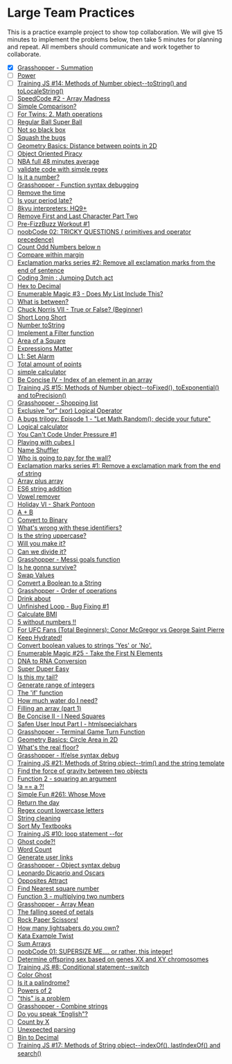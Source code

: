 # Large Team Practices

This is a practice example project to show top collaboration. We will give 15 minutes to implement the problems below, then take 5 minutes for planning and repeat. All members should communicate and work together to collaborate.


- [x] [Grasshopper - Summation](https://www.codewars.com/kata/grasshopper-summation)
- [ ] [Power](https://www.codewars.com/kata/562926c855ca9fdc4800005b)
- [ ] [Training JS #14: Methods of Number object--toString() and toLocaleString()](https://www.codewars.com/kata/57238ceaef9008adc7000603)
- [ ] [SpeedCode #2 - Array Madness](https://www.codewars.com/kata/56ff6a70e1a63ccdfa0001b1)
- [ ] [Simple Comparison? ](https://www.codewars.com/kata/57f6ecdfcca6e045d2001207)
- [ ] [For Twins: 2. Math operations](https://www.codewars.com/kata/59c287b16bddd291c700009a)
- [ ] [Regular Ball Super Ball](https://www.codewars.com/kata/53f0f358b9cb376eca001079)
- [ ] [Not so black box](https://www.codewars.com/kata/57080f21d531cd94950007eb)
- [ ] [Squash the bugs](https://www.codewars.com/kata/56f173a35b91399a05000cb7)
- [ ] [Geometry Basics: Distance between points in 2D](https://www.codewars.com/kata/58dced7b702b805b200000be)
- [ ] [Object Oriented Piracy ](https://www.codewars.com/kata/54fe05c4762e2e3047000add)
- [ ] [NBA full 48 minutes average](https://www.codewars.com/kata/587c2d08bb65b5e8040004fd)
- [ ] [validate code with simple regex](https://www.codewars.com/kata/56a25ba95df27b7743000016)
- [ ] [Is it a number?](https://www.codewars.com/kata/57126304cdbf63c6770012bd)
- [ ] [Grasshopper - Function syntax debugging](https://www.codewars.com/kata/56dae9dc54c0acd29d00109a)
- [ ] [Remove the time](https://www.codewars.com/kata/56b0ff16d4aa33e5bb00008e)
- [ ] [Is your period late?](https://www.codewars.com/kata/578a8a01e9fd1549e50001f1)
- [ ] [8kyu interpreters: HQ9+](https://www.codewars.com/kata/591588d49f4056e13f000001)
- [ ] [Remove First and Last Character Part Two](https://www.codewars.com/kata/570597e258b58f6edc00230d)
- [ ] [Pre-FizzBuzz Workout #1](https://www.codewars.com/kata/569e09850a8e371ab200000b)
- [ ] [noobCode 02: TRICKY QUESTIONS ( primitives and operator precedence)](https://www.codewars.com/kata/572269697297444c570008b9)
- [ ] [Count Odd Numbers below n](https://www.codewars.com/kata/59342039eb450e39970000a6)
- [ ] [Compare within margin](https://www.codewars.com/kata/56453a12fcee9a6c4700009c)
- [ ] [Exclamation marks series #2: Remove all exclamation marks from the end of sentence](https://www.codewars.com/kata/57faece99610ced690000165)
- [ ] [Coding 3min : Jumping Dutch act](https://www.codewars.com/kata/570bcd9715944a2c8e000009)
- [ ] [Hex to Decimal](https://www.codewars.com/kata/57a4d500e298a7952100035d)
- [ ] [Enumerable Magic #3 - Does My List Include This?](https://www.codewars.com/kata/545991b4cbae2a5fda000158)
- [ ] [What is between?](https://www.codewars.com/kata/55ecd718f46fba02e5000029)
- [ ] [Chuck Norris VII - True or False? (Beginner)](https://www.codewars.com/kata/570669d8cb7293a2d1001473)
- [ ] [Short Long Short](https://www.codewars.com/kata/50654ddff44f800200000007)
- [ ] [Number toString](https://www.codewars.com/kata/53934feec44762736c00044b)
- [ ] [Implement a Filter function](https://www.codewars.com/kata/56dd9b84fe5754786f0014f7)
- [ ] [Area of a Square](https://www.codewars.com/kata/5748838ce2fab90b86001b1a)
- [ ] [Expressions Matter ](https://www.codewars.com/kata/5ae62fcf252e66d44d00008e)
- [ ] [L1: Set Alarm](https://www.codewars.com/kata/568dcc3c7f12767a62000038)
- [ ] [Total amount of points](https://www.codewars.com/kata/5bb904724c47249b10000131)
- [ ] [simple calculator ](https://www.codewars.com/kata/5810085c533d69f4980001cf)
- [ ] [Be Concise IV - Index of an element in an array](https://www.codewars.com/kata/5703c093022cd1aae90012c9)
- [ ] [Training JS #15: Methods of Number object--toFixed(), toExponential() and toPrecision()](https://www.codewars.com/kata/57256064856584bc47000611)
- [ ] [Grasshopper - Shopping list](https://www.codewars.com/kata/560c31275c39c481c4000022)
- [ ] [Exclusive "or" (xor) Logical Operator](https://www.codewars.com/kata/56fa3c5ce4d45d2a52001b3c)
- [ ] [A bugs trilogy: Episode 1 - "Let Math.Random(); decide your future"](https://www.codewars.com/kata/562e98755e9214cd2500003d)
- [ ] [Logical calculator](https://www.codewars.com/kata/57096af70dad013aa200007b)
- [ ] [You Can't Code Under Pressure #1](https://www.codewars.com/kata/53ee5429ba190077850011d4)
- [ ] [Playing with cubes I](https://www.codewars.com/kata/55c0a79e20be94c91400014b)
- [ ] [Name Shuffler](https://www.codewars.com/kata/559ac78160f0be07c200005a)
- [ ] [Who is going to pay for the wall?](https://www.codewars.com/kata/58bf9bd943fadb2a980000a7)
- [ ] [Exclamation marks series #1: Remove a exclamation mark from the end of string](https://www.codewars.com/kata/57fae964d80daa229d000126)
- [ ] [Array plus array](https://www.codewars.com/kata/5a2be17aee1aaefe2a000151)
- [ ] [ES6 string addition](https://www.codewars.com/kata/582e4c3406e37fcc770001ad)
- [ ] [Vowel remover](https://www.codewars.com/kata/5547929140907378f9000039)
- [ ] [Holiday VI - Shark Pontoon](https://www.codewars.com/kata/57e921d8b36340f1fd000059)
- [ ] [A + B](https://www.codewars.com/kata/5512a0b0509063e57d0003f5)
- [ ] [Convert to Binary](https://www.codewars.com/kata/59fca81a5712f9fa4700159a)
- [ ] [What's wrong with these identifiers?](https://www.codewars.com/kata/56bb01de0e8b29de50000b19)
- [ ] [Is the string uppercase?](https://www.codewars.com/kata/56cd44e1aa4ac7879200010b)
- [ ] [Will you make it?](https://www.codewars.com/kata/5861d28f124b35723e00005e)
- [ ] [Can we divide it?](https://www.codewars.com/kata/5a2b703dc5e2845c0900005a)
- [ ] [Grasshopper - Messi goals function](https://www.codewars.com/kata/55f73be6e12baaa5900000d4)
- [ ] [Is he gonna survive?](https://www.codewars.com/kata/59ca8246d751df55cc00014c)
- [ ] [Swap Values](https://www.codewars.com/kata/5388f0e00b24c5635e000fc6)
- [ ] [Convert a Boolean to a String](https://www.codewars.com/kata/551b4501ac0447318f0009cd)
- [ ] [Grasshopper - Order of operations](https://www.codewars.com/kata/560ecf0cb040de130e00007d)
- [ ] [Drink about](https://www.codewars.com/kata/56170e844da7c6f647000063)
- [ ] [Unfinished Loop - Bug Fixing #1](https://www.codewars.com/kata/55c28f7304e3eaebef0000da)
- [ ] [Calculate BMI](https://www.codewars.com/kata/57a429e253ba3381850000fb)
- [ ] [5 without numbers !!](https://www.codewars.com/kata/59441520102eaa25260000bf)
- [ ] [For UFC Fans (Total Beginners): Conor McGregor vs George Saint Pierre](https://www.codewars.com/kata/582dafb611d576b745000b74)
- [ ] [Keep Hydrated!](https://www.codewars.com/kata/582cb0224e56e068d800003c)
- [ ] [Convert boolean values to strings 'Yes' or 'No'.](https://www.codewars.com/kata/53369039d7ab3ac506000467)
- [ ] [Enumerable Magic #25 - Take the First N Elements](https://www.codewars.com/kata/545afd0761aa4c3055001386)
- [ ] [DNA to RNA Conversion](https://www.codewars.com/kata/5556282156230d0e5e000089)
- [ ] [Super Duper Easy](https://www.codewars.com/kata/55a5bfaa756cfede78000026)
- [ ] [Is this my tail?](https://www.codewars.com/kata/56f695399400f5d9ef000af5)
- [ ] [Generate range of integers](https://www.codewars.com/kata/55eca815d0d20962e1000106)
- [ ] [The 'if' function](https://www.codewars.com/kata/54147087d5c2ebe4f1000805)
- [ ] [How much water do I need?](https://www.codewars.com/kata/575fa9afee048b293e000287)
- [ ] [Filling an array (part 1)](https://www.codewars.com/kata/571d42206414b103dc0006a1)
- [ ] [Be Concise II - I Need Squares](https://www.codewars.com/kata/56f4f7cfaf5b1f8cd100060e)
- [ ] [Safen User Input Part I - htmlspecialchars](https://www.codewars.com/kata/56bcaedfcf6b7f2125001118)
- [ ] [Grasshopper - Terminal Game Turn Function](https://www.codewars.com/kata/56019d3b2c39ccde76000086)
- [ ] [Geometry Basics: Circle Area in 2D](https://www.codewars.com/kata/58e3f824a33b52c1dc0001c0)
- [ ] [What's the real floor?](https://www.codewars.com/kata/574b3b1599d8f897470018f6)
- [ ] [Grasshopper - If/else syntax debug](https://www.codewars.com/kata/57089707fe2d01529f00024a)
- [ ] [Training JS #21: Methods of String object--trim() and the string template](https://www.codewars.com/kata/5729b103dd8bac11a900119e)
- [ ] [Find the force of gravity between two objects](https://www.codewars.com/kata/5b609ebc8f47bd595e000627)
- [ ] [Function 2 - squaring an argument](https://www.codewars.com/kata/523b623152af8a30c6000027)
- [ ] [!a == a ?!](https://www.codewars.com/kata/59f9796cffe75f9299000025)
- [ ] [Simple Fun #261: Whose Move](https://www.codewars.com/kata/59126992f9f87fd31600009b)
- [ ] [Return the day ](https://www.codewars.com/kata/59dd3ccdded72fc78b000b25)
- [ ] [Regex count lowercase letters](https://www.codewars.com/kata/56a946cd7bd95ccab2000055)
- [ ] [String cleaning](https://www.codewars.com/kata/57e1e61ba396b3727c000251)
- [ ] [Sort My Textbooks](https://www.codewars.com/kata/5a07e5b7ffe75fd049000051)
- [ ] [Training JS #10: loop statement --for](https://www.codewars.com/kata/5721a78c283129e416000999)
- [ ] [Ghost code?!](https://www.codewars.com/kata/570184a95594a091150000a0)
- [ ] [Word Count](https://www.codewars.com/kata/570cc83df616a85944001315)
- [ ] [Generate user links](https://www.codewars.com/kata/57037ed25a7263ac35000c80)
- [ ] [Grasshopper - Object syntax debug](https://www.codewars.com/kata/56d8ae9237123036d3001b54)
- [ ] [Leonardo Dicaprio and Oscars](https://www.codewars.com/kata/56d49587df52101de70011e4)
- [ ] [Opposites Attract](https://www.codewars.com/kata/555086d53eac039a2a000083)
- [ ] [Find Nearest square number](https://www.codewars.com/kata/5a805d8cafa10f8b930005ba)
- [ ] [Function 3 - multiplying two numbers](https://www.codewars.com/kata/523b66342d0c301ae400003b)
- [ ] [Grasshopper - Array Mean](https://www.codewars.com/kata/55d277882e139d0b6000005d)
- [ ] [The falling speed of petals](https://www.codewars.com/kata/5a0be7ea8ba914fc9c00006b)
- [ ] [Rock Paper Scissors!](https://www.codewars.com/kata/5672a98bdbdd995fad00000f)
- [ ] [How many lightsabers do you own?](https://www.codewars.com/kata/51f9d93b4095e0a7200001b8)
- [ ] [Kata Example Twist](https://www.codewars.com/kata/525c1a07bb6dda6944000031)
- [ ] [Sum Arrays](https://www.codewars.com/kata/53dc54212259ed3d4f00071c)
- [ ] [noobCode 01: SUPERSIZE ME.... or rather, this integer! ](https://www.codewars.com/kata/5709bdd2f088096786000008)
- [ ] [Determine offspring sex based on genes XX and XY chromosomes](https://www.codewars.com/kata/56530b444e831334c0000020)
- [ ] [Training JS #8: Conditional statement--switch](https://www.codewars.com/kata/572059afc2f4612825000d8a)
- [ ] [Color Ghost](https://www.codewars.com/kata/53f1015fa9fe02cbda00111a)
- [ ] [Is it a palindrome?](https://www.codewars.com/kata/57a1fd2ce298a731b20006a4)
- [ ] [Powers of 2](https://www.codewars.com/kata/57a083a57cb1f31db7000028)
- [ ] ["this" is a problem ](https://www.codewars.com/kata/547c71fdc5b2b38db1000098)
- [ ] [Grasshopper - Combine strings](https://www.codewars.com/kata/55f73f66d160f1f1db000059)
- [ ] [Do you speak "English"?](https://www.codewars.com/kata/58dbdccee5ee8fa2f9000058)
- [ ] [Count by X](https://www.codewars.com/kata/5513795bd3fafb56c200049e)
- [ ] [Unexpected parsing](https://www.codewars.com/kata/54fdaa4a50f167b5c000005f)
- [ ] [Bin to Decimal](https://www.codewars.com/kata/57a5c31ce298a7e6b7000334)
- [ ] [Training JS #17: Methods of String object--indexOf(), lastIndexOf() and search()](https://www.codewars.com/kata/57277a31e5e51450a4000010)
